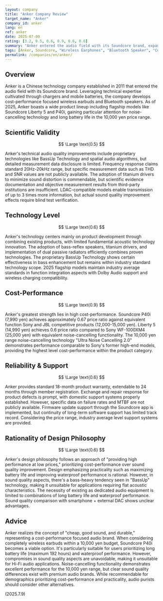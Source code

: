 ```yaml
---
layout: company
title: "Anker Company Review"
target_name: "Anker"
company_id: anker
lang: en
ref: anker
date: 2025-07-09
rating: [3.2, 0.5, 0.6, 0.9, 0.6, 0.6]
summary: "Anker entered the audio field with its Soundcore brand, expanding market share through a cost-performance focused approach. While technical level relies mainly on combining existing products, it outperforms competitors in noise-cancelling technology and long battery life in the 10,000 yen price range"
tags: [Anker, Soundcore, "Wireless Earphones", "Bluetooth Speaker", "Cost Performance"]
permalink: /companies/en/anker/
---
```


## Overview

Anker is a Chinese technology company established in 2011 that entered the audio field with its Soundcore brand. Leveraging technical expertise cultivated through chargers and mobile batteries, the company develops cost-performance focused wireless earbuds and Bluetooth speakers. As of 2025, Anker boasts a wide product lineup including flagship models like Soundcore Liberty 5 and P40i, gaining particular attention for noise-cancelling technology and long battery life in the 10,000 yen price range.

## Scientific Validity

$$ \Large \text{0.5} $$

Anker's technical audio quality improvements include proprietary technologies like BassUp Technology and spatial audio algorithms, but detailed measurement data disclosure is limited. Frequency response claims standard 20Hz-20kHz range, but specific measurement data such as THD and SNR values are not publicly available. The adoption of titanium drivers to minimize sound distortion is commendable, but scientific evidence documentation and objective measurement results from third-party institutions are insufficient. LDAC-compatible models enable transmission of up to 3 times more information, but actual sound quality improvement effects require blind test verification.

## Technology Level

$$ \Large \text{0.6} $$

Anker's technology centers mainly on product development through combining existing products, with limited fundamental acoustic technology innovation. The adoption of bass-reflex speakers, titanium drivers, and implementation of dual passive radiators efficiently combines proven technologies. The proprietary BassUp Technology shows certain effectiveness in bass enhancement but remains within industry standard technology scope. 2025 flagship models maintain industry average standards in function integration aspects with Dolby Audio support and wireless charging compatibility.

## Cost-Performance

$$ \Large \text{0.9} $$

Anker's greatest strength lies in high cost-performance. Soundcore P40i (7,990 yen) achieves approximately 0.67 price ratio against equivalent function Sony and JBL competitive products (12,000-15,000 yen). Liberty 5 (14,990 yen) achieves 0.6 price ratio compared to Sony WF-1000XM4 (25,000 yen) with equivalent noise-cancelling functionality. The 10,000 yen range noise-cancelling technology "Ultra Noise Cancelling 2.0" demonstrates performance comparable to Sony's former high-end models, providing the highest level cost-performance within the product category.

## Reliability & Support

$$ \Large \text{0.6} $$

Anker provides standard 18-month product warranty, extendable to 24 months through member registration. Exchange and repair response for product defects is prompt, with domestic support systems properly established. However, specific data on failure rates and MTBF are not publicly available. Firmware update support through the Soundcore app is implemented, but continuity of long-term software support has limited track record. Considering the price range, industry average level support systems are provided.

## Rationality of Design Philosophy

$$ \Large \text{0.6} $$

Anker's design philosophy follows an approach of "providing high performance at low prices," prioritizing cost-performance over sound quality improvement. Design emphasizing practicality such as maximizing battery life and improving waterproof performance is rational. However, in sound quality aspects, there's a bass-heavy tendency seen in "BassUp" technology, making it unsuitable for applications requiring flat acoustic characteristics. The necessity of existing as dedicated audio equipment is limited to combinations of long battery life and waterproof performance. Sound quality comparison with smartphone + external DAC shows unclear advantages.

## Advice

Anker realizes the concept of "cheap, good sound, and durable," representing a cost-performance focused audio brand. When considering completely wireless earbuds within a 10,000 yen budget, Soundcore P40i becomes a viable option. It's particularly suitable for users prioritizing long battery life (maximum 192 hours) and waterproof performance. However, compromises in sound quality aspects are unavoidable, making it unsuitable for Hi-Fi audio applications. Noise-cancelling functionality demonstrates excellent performance for the 10,000 yen range, but clear sound quality differences exist with premium audio brands. While recommendable for demographics prioritizing cost-performance and practicality, audio purists should consider other alternatives.

(2025.7.9)